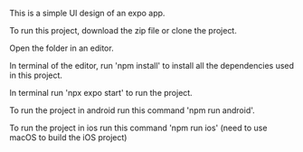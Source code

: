 This is a simple UI design of an expo app.

To run this project, download the zip file or clone the project.

Open the folder in an editor.

In terminal of the editor, run 'npm install' to install all the dependencies used in this project.

In terminal run 'npx expo start' to run the project.

To run the project in android run this command 'npm run android'.

To run the project in ios run this command 'npm run ios' (need to use macOS to build the iOS project)
